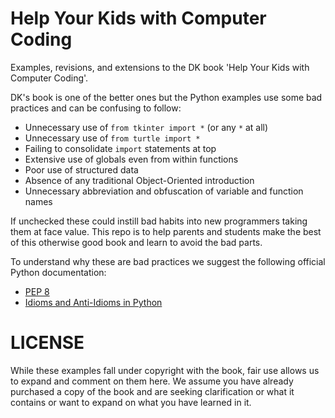 Help Your Kids with Computer Coding
===================================

Examples, revisions, and extensions to the DK book 'Help Your Kids with
Computer Coding'.

DK's book is one of the better ones but the Python examples use some bad
practices and can be confusing to follow:

* Unnecessary use of `from tkinter import *` (or any `*` at all)
* Unnecessary use of `from turtle import *`
* Failing to consolidate `import` statements at top
* Extensive use of globals even from within functions
* Poor use of structured data
* Absence of any traditional Object-Oriented introduction
* Unnecessary abbreviation and obfuscation of variable and function names

If unchecked these could instill bad habits into new programmers taking
them at face value. This repo is to help parents and students make the
best of this otherwise good book and learn to avoid the bad parts.

To understand why these are bad practices we suggest the following official
Python documentation: 

* [PEP 8](http://legacy.python.org/dev/peps/pep-0008/)
* [Idioms and Anti-Idioms in
  Python](https://docs.python.org/3.4/howto/doanddont.html)

LICENSE
=======

While these examples fall under copyright with the book, fair use
allows us to expand and comment on them here. We assume you have already
purchased a copy of the book and are seeking clarification or what it
contains or want to expand on what you have learned in it.
